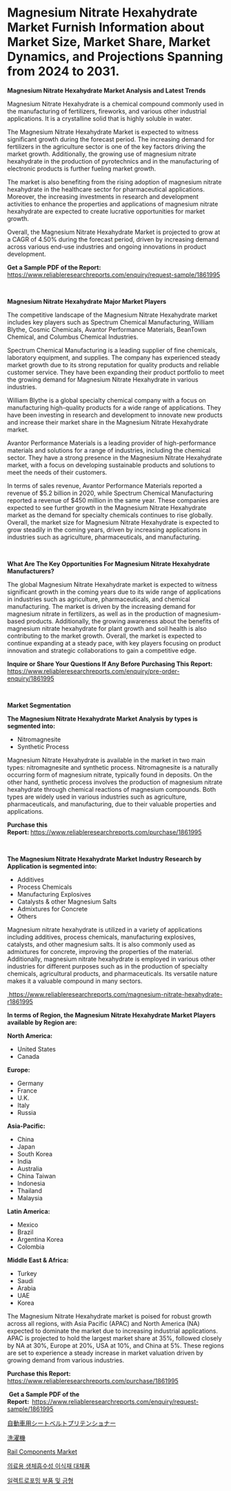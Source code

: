 <p><h1>Magnesium Nitrate Hexahydrate Market Furnish Information about Market Size, Market Share, Market Dynamics, and Projections Spanning from 2024 to 2031.</h1></p><p><strong>Magnesium Nitrate Hexahydrate Market Analysis and Latest Trends</strong></p>
<p><p>Magnesium Nitrate Hexahydrate is a chemical compound commonly used in the manufacturing of fertilizers, fireworks, and various other industrial applications. It is a crystalline solid that is highly soluble in water.</p><p>The Magnesium Nitrate Hexahydrate Market is expected to witness significant growth during the forecast period. The increasing demand for fertilizers in the agriculture sector is one of the key factors driving the market growth. Additionally, the growing use of magnesium nitrate hexahydrate in the production of pyrotechnics and in the manufacturing of electronic products is further fueling market growth.</p><p>The market is also benefiting from the rising adoption of magnesium nitrate hexahydrate in the healthcare sector for pharmaceutical applications. Moreover, the increasing investments in research and development activities to enhance the properties and applications of magnesium nitrate hexahydrate are expected to create lucrative opportunities for market growth.</p><p>Overall, the Magnesium Nitrate Hexahydrate Market is projected to grow at a CAGR of 4.50% during the forecast period, driven by increasing demand across various end-use industries and ongoing innovations in product development.</p></p>
<p><strong>Get a Sample PDF of the Report:&nbsp;</strong> <a href="https://www.reliableresearchreports.com/enquiry/request-sample/1861995">https://www.reliableresearchreports.com/enquiry/request-sample/1861995</a></p>
<p>&nbsp;</p>
<p><strong>Magnesium Nitrate Hexahydrate Major Market Players</strong></p>
<p><p>The competitive landscape of the Magnesium Nitrate Hexahydrate market includes key players such as Spectrum Chemical Manufacturing, William Blythe, Cosmic Chemicals, Avantor Performance Materials, BeanTown Chemical, and Columbus Chemical Industries. </p><p>Spectrum Chemical Manufacturing is a leading supplier of fine chemicals, laboratory equipment, and supplies. The company has experienced steady market growth due to its strong reputation for quality products and reliable customer service. They have been expanding their product portfolio to meet the growing demand for Magnesium Nitrate Hexahydrate in various industries.</p><p>William Blythe is a global specialty chemical company with a focus on manufacturing high-quality products for a wide range of applications. They have been investing in research and development to innovate new products and increase their market share in the Magnesium Nitrate Hexahydrate market.</p><p>Avantor Performance Materials is a leading provider of high-performance materials and solutions for a range of industries, including the chemical sector. They have a strong presence in the Magnesium Nitrate Hexahydrate market, with a focus on developing sustainable products and solutions to meet the needs of their customers.</p><p>In terms of sales revenue, Avantor Performance Materials reported a revenue of $5.2 billion in 2020, while Spectrum Chemical Manufacturing reported a revenue of $450 million in the same year. These companies are expected to see further growth in the Magnesium Nitrate Hexahydrate market as the demand for specialty chemicals continues to rise globally. Overall, the market size for Magnesium Nitrate Hexahydrate is expected to grow steadily in the coming years, driven by increasing applications in industries such as agriculture, pharmaceuticals, and manufacturing.</p></p>
<p>&nbsp;</p>
<p><strong>What Are The Key Opportunities For Magnesium Nitrate Hexahydrate Manufacturers?</strong></p>
<p><p>The global Magnesium Nitrate Hexahydrate market is expected to witness significant growth in the coming years due to its wide range of applications in industries such as agriculture, pharmaceuticals, and chemical manufacturing. The market is driven by the increasing demand for magnesium nitrate in fertilizers, as well as in the production of magnesium-based products. Additionally, the growing awareness about the benefits of magnesium nitrate hexahydrate for plant growth and soil health is also contributing to the market growth. Overall, the market is expected to continue expanding at a steady pace, with key players focusing on product innovation and strategic collaborations to gain a competitive edge.</p></p>
<p><strong>Inquire or Share Your Questions If Any Before Purchasing This Report:</strong> <a href="https://www.reliableresearchreports.com/enquiry/pre-order-enquiry/1861995">https://www.reliableresearchreports.com/enquiry/pre-order-enquiry/1861995</a></p>
<p>&nbsp;</p>
<p><strong>Market Segmentation</strong></p>
<p><strong>The Magnesium Nitrate Hexahydrate Market Analysis by types is segmented into:</strong></p>
<p><ul><li>Nitromagnesite</li><li>Synthetic Process</li></ul></p>
<p><p>Magnesium Nitrate Hexahydrate is available in the market in two main types: nitromagnesite and synthetic process. Nitromagnesite is a naturally occurring form of magnesium nitrate, typically found in deposits. On the other hand, synthetic process involves the production of magnesium nitrate hexahydrate through chemical reactions of magnesium compounds. Both types are widely used in various industries such as agriculture, pharmaceuticals, and manufacturing, due to their valuable properties and applications.</p></p>
<p><strong>Purchase this Report:&nbsp;</strong><a href="https://www.reliableresearchreports.com/purchase/1861995">https://www.reliableresearchreports.com/purchase/1861995</a></p>
<p>&nbsp;</p>
<p><strong>The Magnesium Nitrate Hexahydrate Market Industry Research by Application is segmented into:</strong></p>
<p><ul><li>Additives</li><li>Process Chemicals</li><li>Manufacturing Explosives</li><li>Catalysts & other Magnesium Salts</li><li>Admixtures for Concrete</li><li>Others</li></ul></p>
<p><p>Magnesium nitrate hexahydrate is utilized in a variety of applications including additives, process chemicals, manufacturing explosives, catalysts, and other magnesium salts. It is also commonly used as admixtures for concrete, improving the properties of the material. Additionally, magnesium nitrate hexahydrate is employed in various other industries for different purposes such as in the production of specialty chemicals, agricultural products, and pharmaceuticals. Its versatile nature makes it a valuable compound in many sectors.</p></p>
<p><a href="https://www.reliableresearchreports.com/magnesium-nitrate-hexahydrate-r1861995">&nbsp;https://www.reliableresearchreports.com/magnesium-nitrate-hexahydrate-r1861995</a></p>
<p><strong>In terms of Region, the Magnesium Nitrate Hexahydrate Market Players available by Region are:</strong></p>
<p>
    <p> <strong> North America: </strong>
        <ul>
            <li>United States</li>
            <li>Canada</li>
        </ul>
        </p> 
    <p> <strong> Europe: </strong>
        <ul>
            <li>Germany</li>
            <li>France</li>
            <li>U.K.</li>
            <li>Italy</li>
            <li>Russia</li>
        </ul>
        </p> 
    <p> <strong> Asia-Pacific: </strong>
        <ul>
            <li>China</li>
            <li>Japan</li>
            <li>South Korea</li>
            <li>India</li>
            <li>Australia</li>
            <li>China Taiwan</li>
            <li>Indonesia</li>
            <li>Thailand</li>
            <li>Malaysia</li>
        </ul>
        </p> 
    <p> <strong> Latin America: </strong>
        <ul>
            <li>Mexico</li>
            <li>Brazil</li>
            <li>Argentina Korea</li>
            <li>Colombia</li>
        </ul>
        </p> 
    <p> <strong> Middle East & Africa: </strong>
        <ul>
            <li>Turkey</li>
            <li>Saudi</li>
            <li>Arabia</li>
            <li>UAE</li>
            <li>Korea</li>
        </ul>
    </p>
    </p>
<p><p>The Magnesium Nitrate Hexahydrate market is poised for robust growth across all regions, with Asia Pacific (APAC) and North America (NA) expected to dominate the market due to increasing industrial applications. APAC is projected to hold the largest market share at 35%, followed closely by NA at 30%, Europe at 20%, USA at 10%, and China at 5%. These regions are set to experience a steady increase in market valuation driven by growing demand from various industries.</p></p>
<p><strong>Purchase this Report: </strong><a href="https://www.reliableresearchreports.com/purchase/1861995">https://www.reliableresearchreports.com/purchase/1861995</a></p>
<p>&nbsp;<strong>Get a Sample PDF of the Report:&nbsp;&nbsp;</strong><a href="https://www.reliableresearchreports.com/enquiry/request-sample/1861995">https://www.reliableresearchreports.com/enquiry/request-sample/1861995</a></p>
<p><strong></strong></p>
<p><p><a href="https://github.com/klon646/Market-Research-Report-List-1/blob/main/5058183128865.md">自動車用シートベルトプリテンショナー</a></p><p><a href="https://github.com/Alenaieme/Market-Research-Report-List-1/blob/main/3125393128866.md">洗濯機</a></p><p><a href="https://github.com/itulahketika112/Market-Research-Report-List-1/blob/main/rail-components-market.md">Rail Components Market</a></p><p><a href="https://github.com/Penelolack456456/Market-Research-Report-List-2/blob/main/9866142116309.md">의료용 생체흡수성 이식재 대체품</a></p><p><a href="https://github.com/darrellockm3ytan895656/Market-Research-Report-List-2/blob/main/7130796116310.md">일렉트로포밍 부품 및 금형</a></p></p>